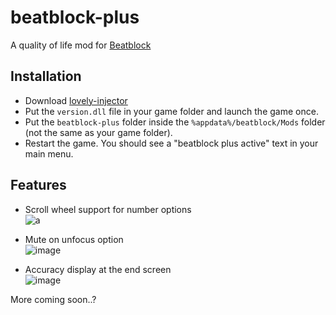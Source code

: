 # beatblock-plus
A quality of life mod for [Beatblock](https://store.steampowered.com/app/3045200/Beatblock/)

## Installation
- Download [lovely-injector](https://github.com/Speretta/lovely-injector/releases/latest)
- Put the `version.dll` file in your game folder and launch the game once.
- Put the `beatblock-plus` folder inside the `%appdata%/beatblock/Mods` folder (not the same as your game folder).
- Restart the game. You should see a "beatblock plus active" text in your main menu.

## Features
- Scroll wheel support for number options\
![a](https://github.com/user-attachments/assets/2fa79559-686f-467c-9bb8-9c64e39cba36)

- Mute on unfocus option\
![image](https://github.com/user-attachments/assets/c27fa395-fd4c-4fef-8e4b-75dc913a32be)

- Accuracy display at the end screen\
![image](https://github.com/user-attachments/assets/c6eda658-c89c-4f18-a805-b7a4e3631e6d)

More coming soon..?
